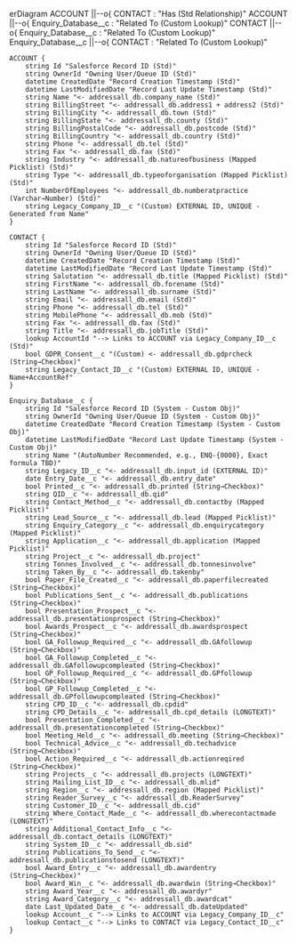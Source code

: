 erDiagram
    ACCOUNT ||--o{ CONTACT : "Has (Std Relationship)"
    ACCOUNT ||--o{ Enquiry_Database__c : "Related To (Custom Lookup)"
    CONTACT ||--o{ Enquiry_Database__c : "Related To (Custom Lookup)"
    Enquiry_Database__c ||--o{ CONTACT : "Related To (Custom Lookup)"

    ACCOUNT {
        string Id "Salesforce Record ID (Std)"
        string OwnerId "Owning User/Queue ID (Std)"
        datetime CreatedDate "Record Creation Timestamp (Std)"
        datetime LastModifiedDate "Record Last Update Timestamp (Std)"
        string Name "<- addressall_db.company_name (Std)"
        string BillingStreet "<- addressall_db.address1 + address2 (Std)"
        string BillingCity "<- addressall_db.town (Std)"
        string BillingState "<- addressall_db.county (Std)"
        string BillingPostalCode "<- addressall_db.postcode (Std)"
        string BillingCountry "<- addressall_db.country (Std)"
        string Phone "<- addressall_db.tel (Std)"
        string Fax "<- addressall_db.fax (Std)"
        string Industry "<- addressall_db.natureofbusiness (Mapped Picklist) (Std)"
        string Type "<- addressall_db.typeoforganisation (Mapped Picklist) (Std)"
        int NumberOfEmployees "<- addressall_db.numberatpractice (Varchar→Number) (Std)"
        string Legacy_Company_ID__c "(Custom) EXTERNAL ID, UNIQUE - Generated from Name"
    }

    CONTACT {
        string Id "Salesforce Record ID (Std)"
        string OwnerId "Owning User/Queue ID (Std)"
        datetime CreatedDate "Record Creation Timestamp (Std)"
        datetime LastModifiedDate "Record Last Update Timestamp (Std)"
        string Salutation "<- addressall_db.title (Mapped Picklist) (Std)"
        string FirstName "<- addressall_db.forename (Std)"
        string LastName "<- addressall_db.surname (Std)"
        string Email "<- addressall_db.email (Std)"
        string Phone "<- addressall_db.tel (Std)"
        string MobilePhone "<- addressall_db.mob (Std)"
        string Fax "<- addressall_db.fax (Std)"
        string Title "<- addressall_db.jobTitle (Std)"
        lookup AccountId "--> Links to ACCOUNT via Legacy_Company_ID__c (Std)"
        bool GDPR_Consent__c "(Custom) <- addressall_db.gdprcheck (String→Checkbox)"
        string Legacy_Contact_ID__c "(Custom) EXTERNAL ID, UNIQUE - Name+AccountRef"
    }

    Enquiry_Database__c {
        string Id "Salesforce Record ID (System - Custom Obj)"
        string OwnerId "Owning User/Queue ID (System - Custom Obj)"
        datetime CreatedDate "Record Creation Timestamp (System - Custom Obj)"
        datetime LastModifiedDate "Record Last Update Timestamp (System - Custom Obj)"
        string Name "(AutoNumber Recommended, e.g., ENQ-{0000}, Exact formula TBD)"
        string Legacy_ID__c "<- addressall_db.input_id (EXTERNAL ID)"
        date Entry_Date__c "<- addressall_db.entry_date"
        bool Printed__c "<- addressall_db.printed (String→Checkbox)"
        string QID__c "<- addressall_db.qid"
        string Contact_Method__c "<- addressall_db.contactby (Mapped Picklist)"
        string Lead_Source__c "<- addressall_db.lead (Mapped Picklist)"
        string Enquiry_Category__c "<- addressall_db.enquirycategory (Mapped Picklist)"
        string Application__c "<- addressall_db.application (Mapped Picklist)"
        string Project__c "<- addressall_db.project"
        string Tonnes_Involved__c "<- addressall_db.tonnesinvolve"
        string Taken_By__c "<- addressall_db.takenby"
        bool Paper_File_Created__c "<- addressall_db.paperfilecreated (String→Checkbox)"
        bool Publications_Sent__c "<- addressall_db.publications (String→Checkbox)"
        bool Presentation_Prospect__c "<- addressall_db.presentationprospect (String→Checkbox)"
        bool Awards_Prospect__c "<- addressall_db.awardsprospect (String→Checkbox)"
        bool GA_Followup_Required__c "<- addressall_db.GAfollowup (String→Checkbox)"
        bool GA_Followup_Completed__c "<- addressall_db.GAfollowupcompleated (String→Checkbox)"
        bool GP_Followup_Required__c "<- addressall_db.GPfollowup (String→Checkbox)"
        bool GP_Followup_Completed__c "<- addressall_db.GPfollowupcompleated (String→Checkbox)"
        string CPD_ID__c "<- addressall_db.cpdid"
        string CPD_Details__c "<- addressall_db.cpd_details (LONGTEXT)"
        bool Presentation_Completed__c "<- addressall_db.presentationcompleted (String→Checkbox)"
        bool Meeting_Held__c "<- addressall_db.meeting (String→Checkbox)"
        bool Technical_Advice__c "<- addressall_db.techadvice (String→Checkbox)"
        bool Action_Required__c "<- addressall_db.actionreqired (String→Checkbox)"
        string Projects__c "<- addressall_db.projects (LONGTEXT)"
        string Mailing_List_ID__c "<- addressall_db.mlid"
        string Region__c "<- addressall_db.region (Mapped Picklist)"
        string Reader_Survey__c "<- addressall_db.ReaderSurvey"
        string Customer_ID__c "<- addressall_db.cid"
        string Where_Contact_Made__c "<- addressall_db.wherecontactmade (LONGTEXT)"
        string Additional_Contact_Info__c "<- addressall_db.contact_details (LONGTEXT)"
        string System_ID__c "<- addressall_db.sid"
        string Publications_To_Send__c "<- addressall_db.publicationstosend (LONGTEXT)"
        bool Award_Entry__c "<- addressall_db.awardentry (String→Checkbox)"
        bool Award_Win__c "<- addressall_db.awardwin (String→Checkbox)"
        string Award_Year__c "<- addressall_db.awardyr"
        string Award_Category__c "<- addressall_db.awardcat"
        date Last_Updated_Date__c "<- addressall_db.dateUpdated"
        lookup Account__c "--> Links to ACCOUNT via Legacy_Company_ID__c"
        lookup Contact__c "--> Links to CONTACT via Legacy_Contact_ID__c"
    }
